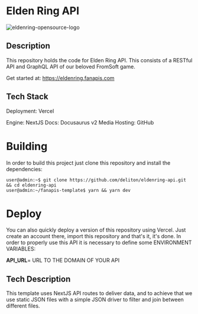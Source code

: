 # Elden Ring API

![eldenring-opensource-logo](https://user-images.githubusercontent.com/47995046/159050853-e91e101c-6f12-453f-95fc-c8908d633b65.png)

## Description
This repository holds the code for Elden Ring API. This consists of a RESTful API and GraphQL API of our beloved FromSoft game.

Get started at: https://eldenring.fanapis.com

## Tech Stack

Deployment: Vercel

Engine: NextJS
Docs: Docusaurus v2
Media Hosting: GitHub

# Building
In order to build this project just clone this repository and install the dependencies:

```console
user@admin:~$ git clone https://github.com/deliton/eldenring-api.git && cd eldenring-api
user@admin:~/fanapis-template$ yarn && yarn dev

```

# Deploy

You can also quickly deploy a version of this repository using Vercel. Just create an account there, import this repository and that's it, it's done. In order to properly use this API it is necessary to define some ENVIRONMENT VARIABLES:

**API_URL**= URL TO THE DOMAIN OF YOUR API

## Tech Description

This template uses NextJS API routes to deliver data, and to achieve that we use static JSON files with a simple JSON driver to filter and join between different files.
